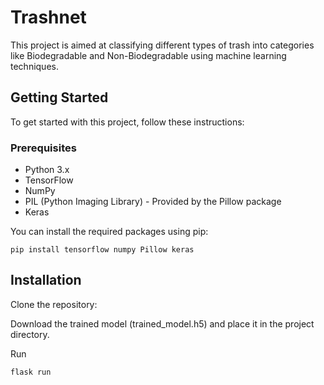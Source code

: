 # Trashnet

This project is aimed at classifying different types of trash into categories like Biodegradable and Non-Biodegradable using machine learning techniques.

## Getting Started

To get started with this project, follow these instructions:

### Prerequisites

- Python 3.x
- TensorFlow
- NumPy
- PIL (Python Imaging Library) - Provided by the Pillow package
- Keras

You can install the required packages using pip:

`pip install tensorflow numpy Pillow keras`


## Installation

Clone the repository:

Download the trained model (trained_model.h5) and place it in the project directory.

Run 

`flask run`